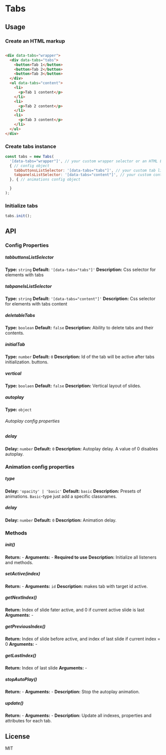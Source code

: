 # Tabs

## Usage

### Create an HTML markup

```html

<div data-tabs="wrapper">
  <div data-tabs="tabs">
    <button>Tab 1</button>
    <button>Tab 2</button>
    <button>Tab 3</button>
  </div>
  <ul data-tabs="content">
    <li>
      <p>Tab 1 content</p>
    </li>
    <li>
      <p>Tab 2 content</p>
    </li>
    <li>
      <p>Tab 3 content</p>
    </li>
  </ul>
</div>
```

### Create tabs instance

```javascript
const tabs = new Tabs(
  '[data-tabs="wrapper"]', // your custom wrapper selector or an HTML Element
  { // config object
    tabbuttonsListSelector: '[data-tabs="tabs"]', // your custom tab list selector
    tabpanelsListSelector: '[data-tabs="content"]', // your custom content panels list selector
  }, { // animations config object

  }
);
```

### Initialize tabs

```javascript
tabs.init();
```

## API

### Config Properties

##### tabbuttonsListSelector
**Type:** `string`
**Default:** `'[data-tabs="tabs"]'`
**Description:** Css selector for elements with tabs

##### tabpanelsListSelector
**Type:** `string`
**Default:** `'[data-tabs="content"]'`
**Description:** Css selector for elements with tabs content

##### deletableTabs
**Type:** `boolean`
**Default:** `false`
**Description:** Ability to delete tabs and their contents.

##### initialTab
**Type:** `number`
**Default:** `0`
**Description:** Id of the tab will be active after tabs initialization. buttons.

##### vertical
**Type:** `boolaen`
**Default:** `false`
**Description:** Vertical layout of slides.

##### autoplay
**Type:** `object`

###### Autoplay config properties
##### delay
**Delay:** `number`
**Default:** `0`
**Description:** Autoplay delay. A value of 0 disables autoplay.

### Animation config properties
##### type
**Delay:** `'opacity' | 'basic'`
**Default:** `basic`
**Description:** Presets of animations. `Basic`-type just add a specific classnames.

##### delay
**Delay:** `number`
**Default:** `0`
**Description:** Animation delay.


### Methods

##### init()
**Return:** -
**Arguments:** -
**Required to use**
**Description:** Initialize all listeners and methods.

##### setActive(index)
**Return:** -
**Arguments:** `id`
**Description:** makes tab with target id active.

##### getNextIndex()
**Return:** Index of slide fater active, and 0 if current active slide is last
**Arguments:** -

##### getPreviousIndex()
**Return:** Index of slide before active, and index of last slide if current index = 0
**Arguments:** -

##### getLastIndex()
**Return:** Index of last slide
**Arguments:** -

##### stopAutoPlay()
**Return:** -
**Arguments:** -
**Description:** Stop the autoplay animation.

##### update()
**Return:** -
**Arguments:** -
**Description:** Update all indexes, properties and attributes for each tab.


## License

MIT